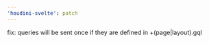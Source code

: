 ```yaml
---
'houdini-svelte': patch
---
```


fix: queries will be sent once if they are defined in +(page|layout).gql
